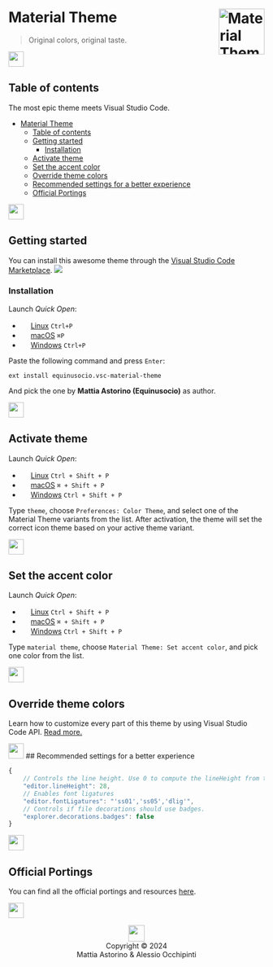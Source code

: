
# Material Theme [<img src="https://rawcdn.githack.com/material-theme/vsc-material-theme/790fc5d2872f10d5a903f449c90c1fa1502d7e53/logo.png" alt="Material Theme" width="90" height="90" align="right">](https://material-theme.site/)
>Original colors, original taste.

<img src="https://external-content.duckduckgo.com/iu/?u=https%3A%2F%2Fmineblocks.com%2F1%2Fwiki%2Fimages%2F5%2F59%2FEmpty.png&f=1&nofb=1&ipt=272d1bf6ef886b68f90fc4b76685cf3d69c29691db2a6136a83a4f99e53db919&ipo=images" height="30">

## Table of contents

The most epic theme meets Visual Studio Code.

- [Material Theme ](#material-theme-)
  - [Table of contents](#table-of-contents)
  - [Getting started](#getting-started)
    - [Installation](#installation)
  - [Activate theme](#activate-theme)
  - [Set the accent color](#set-the-accent-color)
  - [Override theme colors](#override-theme-colors)
  - [Recommended settings for a better experience](#recommended-settings-for-a-better-experience)
  - [Official Portings](#official-portings)

<img src="https://external-content.duckduckgo.com/iu/?u=https%3A%2F%2Fmineblocks.com%2F1%2Fwiki%2Fimages%2F5%2F59%2FEmpty.png&f=1&nofb=1&ipt=272d1bf6ef886b68f90fc4b76685cf3d69c29691db2a6136a83a4f99e53db919&ipo=images" height="30">


## Getting started

You can install this awesome theme through the [Visual Studio Code Marketplace](https://marketplace.visualstudio.com/items?itemName=Equinusocio.vsc-material-theme). <a href="https://marketplace.visualstudio.com/items?itemName=Equinusocio.vsc-material-theme#review-details"><img src="https://img.shields.io/badge/marketplace-gray.svg?colorA=655BE1&colorB=4F44D6&style=flat-square"/></a>

### Installation

Launch *Quick Open*:
  - <img src="https://www.kernel.org/theme/images/logos/favicon.png" width=16 height=16/> <a href="https://code.visualstudio.com/shortcuts/keyboard-shortcuts-linux.pdf">Linux</a> `Ctrl+P`
  - <img src="https://developer.apple.com/favicon.ico" width=16 height=16/> <a href="https://code.visualstudio.com/shortcuts/keyboard-shortcuts-macos.pdf">macOS</a> `⌘P`
  - <img src="https://www.microsoft.com/favicon.ico" width=16 height=16/> <a href="https://code.visualstudio.com/shortcuts/keyboard-shortcuts-windows.pdf">Windows</a> `Ctrl+P`

Paste the following command and press `Enter`:

```shell
ext install equinusocio.vsc-material-theme
```

And pick the one by **Mattia Astorino (Equinusocio)** as author.

<img src="https://external-content.duckduckgo.com/iu/?u=https%3A%2F%2Fmineblocks.com%2F1%2Fwiki%2Fimages%2F5%2F59%2FEmpty.png&f=1&nofb=1&ipt=272d1bf6ef886b68f90fc4b76685cf3d69c29691db2a6136a83a4f99e53db919&ipo=images" height="30">

## Activate theme

Launch *Quick Open*:

  - <img src="https://www.kernel.org/theme/images/logos/favicon.png" width=16 height=16/> <a href="https://code.visualstudio.com/shortcuts/keyboard-shortcuts-linux.pdf">Linux</a> `Ctrl + Shift + P`
  - <img src="https://developer.apple.com/favicon.ico" width=16 height=16/> <a href="https://code.visualstudio.com/shortcuts/keyboard-shortcuts-macos.pdf">macOS</a> `⌘ + Shift + P`
  - <img src="https://www.microsoft.com/favicon.ico" width=16 height=16/> <a href="https://code.visualstudio.com/shortcuts/keyboard-shortcuts-windows.pdf">Windows</a> `Ctrl + Shift + P`

Type `theme`, choose `Preferences: Color Theme`, and select one of the Material Theme variants from the list. After activation, the theme will set the correct icon theme based on your active theme variant.

<img src="https://external-content.duckduckgo.com/iu/?u=https%3A%2F%2Fmineblocks.com%2F1%2Fwiki%2Fimages%2F5%2F59%2FEmpty.png&f=1&nofb=1&ipt=272d1bf6ef886b68f90fc4b76685cf3d69c29691db2a6136a83a4f99e53db919&ipo=images" height="30">

## Set the accent color

Launch *Quick Open*:

  - <img src="https://www.kernel.org/theme/images/logos/favicon.png" width=16 height=16/> <a href="https://code.visualstudio.com/shortcuts/keyboard-shortcuts-linux.pdf">Linux</a> `Ctrl + Shift + P`
  - <img src="https://developer.apple.com/favicon.ico" width=16 height=16/> <a href="https://code.visualstudio.com/shortcuts/keyboard-shortcuts-macos.pdf">macOS</a> `⌘ + Shift + P`
  - <img src="https://www.microsoft.com/favicon.ico" width=16 height=16/> <a href="https://code.visualstudio.com/shortcuts/keyboard-shortcuts-windows.pdf">Windows</a> `Ctrl + Shift + P`

Type `material theme`, choose `Material Theme: Set accent color`, and pick one color from the list.

<img src="https://external-content.duckduckgo.com/iu/?u=https%3A%2F%2Fmineblocks.com%2F1%2Fwiki%2Fimages%2F5%2F59%2FEmpty.png&f=1&nofb=1&ipt=272d1bf6ef886b68f90fc4b76685cf3d69c29691db2a6136a83a4f99e53db919&ipo=images" height="30">

## Override theme colors

Learn how to customize every part of this theme by using Visual Studio Code API. [Read more.](https://github.com/material-theme/vsc-material-theme/discussions/1274)

<img src="https://external-content.duckduckgo.com/iu/?u=https%3A%2F%2Fmineblocks.com%2F1%2Fwiki%2Fimages%2F5%2F59%2FEmpty.png&f=1&nofb=1&ipt=272d1bf6ef886b68f90fc4b76685cf3d69c29691db2a6136a83a4f99e53db919&ipo=images" height="30">
## Recommended settings for a better experience

```js
{
    // Controls the line height. Use 0 to compute the lineHeight from the fontSize.
    "editor.lineHeight": 28,
    // Enables font ligatures
    "editor.fontLigatures": "'ss01','ss05','dlig'",
    // Controls if file decorations should use badges.
    "explorer.decorations.badges": false
}
```

<img src="https://external-content.duckduckgo.com/iu/?u=https%3A%2F%2Fmineblocks.com%2F1%2Fwiki%2Fimages%2F5%2F59%2FEmpty.png&f=1&nofb=1&ipt=272d1bf6ef886b68f90fc4b76685cf3d69c29691db2a6136a83a4f99e53db919&ipo=images" height="30">

## Official Portings

You can find all the official portings and resources [here](https://github.com/material-theme/vsc-material-theme/discussions/1279).

<img src="https://external-content.duckduckgo.com/iu/?u=https%3A%2F%2Fmineblocks.com%2F1%2Fwiki%2Fimages%2F5%2F59%2FEmpty.png&f=1&nofb=1&ipt=272d1bf6ef886b68f90fc4b76685cf3d69c29691db2a6136a83a4f99e53db919&ipo=images" height="30">


<p align="center">
  <img src="https://rawcdn.githack.com/material-theme/vsc-material-theme/790fc5d2872f10d5a903f449c90c1fa1502d7e53/logo.png" width="32" height="32"/>
  <br />
  Copyright &copy; 2024 <br /> Mattia Astorino & Alessio Occhipinti
</p>
